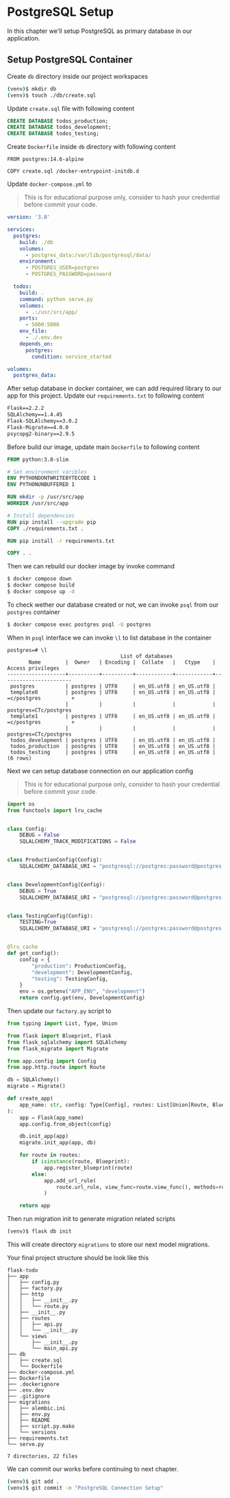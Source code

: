# PostgreSQL Setup

In this chapter we'll setup PostgreSQL as primary database in our application.

## Setup PostgreSQL Container

Create `db` directory inside our project workspaces
```bash
(venv)$ mkdir db
(venv)$ touch ./db/create.sql
```

Update `create.sql` file with following content
```sql
CREATE DATABASE todos_production;
CREATE DATABASE todos_development;
CREATE DATABASE todos_testing;

```

Create `Dockerfile` inside `db` directory with following content

```
FROM postgres:14.6-alpine

COPY create.sql /docker-entrypoint-initdb.d
```

Update `docker-compose.yml` to

> This is for educational purpose only, consider to hash your credential before commit your code.

```yaml
version: '3.8'

services:
  postgres:
    build: ./db
    volumes:
      - postgres_data:/var/lib/postgresql/data/
    environment:
      - POSTGRES_USER=postgres
      - POSTGRES_PASSWORD=password

  todos:
    build: .
    command: python serve.py
    volumes:
      - .:/usr/src/app/
    ports:
      - 5000:5000
    env_file:
      - ./.env.dev
    depends_on:
      postgres:
        condition: service_started

volumes:
  postgres_data:

```

After setup database in docker container, we can add required library to our app for this project.
Update our `requirements.txt` to following content

```txt
Flask==2.2.2
SQLAlchemy==1.4.45
Flask-SQLAlchemy==3.0.2
Flask-Migrate==4.0.0
psycopg2-binary==2.9.5

```

Before build our image, update main `Dockerfile` to following content

```Dockerfile
FROM python:3.8-slim

# Set environment varibles
ENV PYTHONDONTWRITEBYTECODE 1
ENV PYTHONUNBUFFERED 1

RUN mkdir -p /usr/src/app
WORKDIR /usr/src/app

# Install dependencies
RUN pip install --upgrade pip
COPY ./requirements.txt .

RUN pip install -r requirements.txt

COPY . .

```

Then we can rebuild our docker image by invoke command
```bash
$ docker compose down
$ docker compose build
$ docker compose up -d
```

To check wether our database created or not, we can invoke `psql` from our `postgres` container
```bash
$ docker compose exec postgres psql -U postgres
```

When in `psql` interface we can invoke `\l` to list database in the container
```
postgres=# \l
                                     List of databases
       Name        |  Owner   | Encoding |  Collate   |   Ctype    |   Access privileges
-------------------+----------+----------+------------+------------+-----------------------
 postgres          | postgres | UTF8     | en_US.utf8 | en_US.utf8 |
 template0         | postgres | UTF8     | en_US.utf8 | en_US.utf8 | =c/postgres          +
                   |          |          |            |            | postgres=CTc/postgres
 template1         | postgres | UTF8     | en_US.utf8 | en_US.utf8 | =c/postgres          +
                   |          |          |            |            | postgres=CTc/postgres
 todos_development | postgres | UTF8     | en_US.utf8 | en_US.utf8 |
 todos_production  | postgres | UTF8     | en_US.utf8 | en_US.utf8 |
 todos_testing     | postgres | UTF8     | en_US.utf8 | en_US.utf8 |
(6 rows)
```

Next we can setup database connection on our application config

> This is for educational purpose only, consider to hash your credential before commit your code.

```python
import os
from functools import lru_cache


class Config:
    DEBUG = False
    SQLALCHEMY_TRACK_MODIFICATIONS = False


class ProductionConfig(Config):
    SQLALCHEMY_DATABASE_URI = "postgresql://postgres:password@postgres:5432/todos_production"


class DevelopmentConfig(Config):
    DEBUG = True
    SQLALCHEMY_DATABASE_URI = "postgresql://postgres:password@postgres:5432/todos_development"


class TestingConfig(Config):
    TESTING=True
    SQLALCHEMY_DATABASE_URI = "postgresql://postgres:password@postgres:5432/todos_testing"


@lru_cache
def get_config():
    config = {
        "production": ProductionConfig,
        "development": DevelopmentConfig,
        "testing": TestingConfig,
    }
    env = os.getenv("APP_ENV", "development")
    return config.get(env, DevelopmentConfig)

```

Then update our `factory.py` script to
```python
from typing import List, Type, Union

from flask import Blueprint, Flask
from flask_sqlalchemy import SQLAlchemy
from flask_migrate import Migrate

from app.config import Config
from app.http.route import Route

db = SQLAlchemy()
migrate = Migrate()

def create_app(
    app_name: str, config: Type[Config], routes: List[Union[Route, Blueprint]]
):
    app = Flask(app_name)
    app.config.from_object(config)

    db.init_app(app)
    migrate.init_app(app, db)

    for route in routes:
        if isinstance(route, Blueprint):
            app.register_blueprint(route)
        else:
            app.add_url_rule(
                route.url_rule, view_func=route.view_func(), methods=route.methods()
            )

    return app

```

Then run migration init to generate migration related scripts

```bash
(venv)$ flask db init
```

This will create directory `migrations` to store our next model migrations.

Your final project structure should be look like this

```
flask-todo
├── app
│   ├── config.py
│   ├── factory.py
│   ├── http
│   │   ├── __init__.py
│   │   └── route.py
│   ├── __init__.py
│   ├── routes
│   │   ├── api.py
│   │   └── __init__.py
│   └── views
│       ├── __init__.py
│       └── main_api.py
├── db
│   ├── create.sql
│   └── Dockerfile
├── docker-compose.yml
├── Dockerfile
├── .dockerignore
├── .env.dev
├── .gitignore
├── migrations
│   ├── alembic.ini
│   ├── env.py
│   ├── README
│   ├── script.py.mako
│   └── versions
├── requirements.txt
└── serve.py

7 directories, 22 files
```

We can commit our works before continuing to next chapter.

```bash
(venv)$ git add .
(venv)$ git commit -m "PostgreSQL Connection Setup"
```
